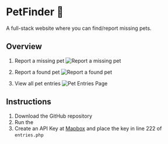 # PetFinder 🐶
A full-stack website where you can find/report missing pets.

## Overview
1. Report a missing pet
![Report a missing pet](https://i.imgur.com/sLAs2OP.jpg)

2. Report a found pet
![Report a found pet](https://i.imgur.com/miWO3Yw.jpg)

3. View all pet entries
![Pet Entries Page](https://i.imgur.com/7E7ON9A.jpg)

## Instructions

1. Download the GitHub repository
2. Run the 
3. Create an API Key at [Mapbox](https://www.mapbox.com/) and place the key in line 222 of `entries.php` 
